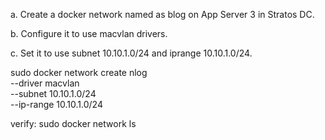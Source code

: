 a. Create a docker network named as blog on App Server 3 in Stratos DC.


b. Configure it to use macvlan drivers.


c. Set it to use subnet 10.10.1.0/24 and iprange 10.10.1.0/24.






sudo docker network create nlog \
--driver macvlan \
--subnet 10.10.1.0/24  \
--ip-range 10.10.1.0/24


verify: 
sudo docker network ls